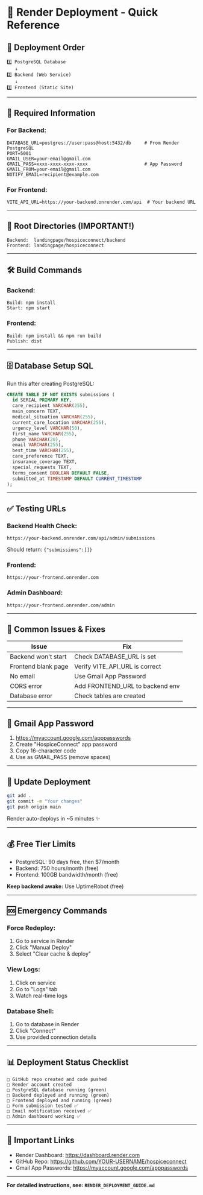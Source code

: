 # 🚀 Render Deployment - Quick Reference

## 📝 Deployment Order

```
1️⃣ PostgreSQL Database
   ↓
2️⃣ Backend (Web Service)
   ↓
3️⃣ Frontend (Static Site)
```

---

## 🔑 Required Information

### For Backend:
```env
DATABASE_URL=postgres://user:pass@host:5432/db     # From Render PostgreSQL
PORT=5001
GMAIL_USER=your-email@gmail.com
GMAIL_PASS=xxxx-xxxx-xxxx-xxxx                     # App Password
GMAIL_FROM=your-email@gmail.com
NOTIFY_EMAIL=recipient@example.com
```

### For Frontend:
```env
VITE_API_URL=https://your-backend.onrender.com/api  # Your backend URL
```

---

## 📂 Root Directories (IMPORTANT!)

```
Backend:  landingpage/hospiceconnect/backend
Frontend: landingpage/hospiceconnect
```

---

## 🛠️ Build Commands

### Backend:
```
Build: npm install
Start: npm start
```

### Frontend:
```
Build: npm install && npm run build
Publish: dist
```

---

## 🗄️ Database Setup SQL

Run this after creating PostgreSQL:

```sql
CREATE TABLE IF NOT EXISTS submissions (
  id SERIAL PRIMARY KEY,
  care_recipient VARCHAR(255),
  main_concern TEXT,
  medical_situation VARCHAR(255),
  current_care_location VARCHAR(255),
  urgency_level VARCHAR(50),
  first_name VARCHAR(255),
  phone VARCHAR(20),
  email VARCHAR(255),
  best_time VARCHAR(255),
  care_preference TEXT,
  insurance_coverage TEXT,
  special_requests TEXT,
  terms_consent BOOLEAN DEFAULT FALSE,
  submitted_at TIMESTAMP DEFAULT CURRENT_TIMESTAMP
);
```

---

## ✅ Testing URLs

### Backend Health Check:
```
https://your-backend.onrender.com/api/admin/submissions
```
Should return: `{"submissions":[]}`

### Frontend:
```
https://your-frontend.onrender.com
```

### Admin Dashboard:
```
https://your-frontend.onrender.com/admin
```

---

## 🔧 Common Issues & Fixes

| Issue | Fix |
|-------|-----|
| Backend won't start | Check DATABASE_URL is set |
| Frontend blank page | Verify VITE_API_URL is correct |
| No email | Use Gmail App Password |
| CORS error | Add FRONTEND_URL to backend env |
| Database error | Check tables are created |

---

## 📱 Gmail App Password

1. https://myaccount.google.com/apppasswords
2. Create "HospiceConnect" app password
3. Copy 16-character code
4. Use as GMAIL_PASS (remove spaces)

---

## 🔄 Update Deployment

```bash
git add .
git commit -m "Your changes"
git push origin main
```

Render auto-deploys in ~5 minutes ✨

---

## 💰 Free Tier Limits

- PostgreSQL: 90 days free, then $7/month
- Backend: 750 hours/month (free)
- Frontend: 100GB bandwidth/month (free)

**Keep backend awake:** Use UptimeRobot (free)

---

## 🆘 Emergency Commands

### Force Redeploy:
1. Go to service in Render
2. Click "Manual Deploy"
3. Select "Clear cache & deploy"

### View Logs:
1. Click on service
2. Go to "Logs" tab
3. Watch real-time logs

### Database Shell:
1. Go to database in Render
2. Click "Connect"
3. Use provided connection details

---

## 📊 Deployment Status Checklist

```
□ GitHub repo created and code pushed
□ Render account created
□ PostgreSQL database running (green)
□ Backend deployed and running (green)
□ Frontend deployed and running (green)
□ Form submission tested ✅
□ Email notification received ✅
□ Admin dashboard working ✅
```

---

## 🔗 Important Links

- Render Dashboard: https://dashboard.render.com
- GitHub Repo: https://github.com/YOUR-USERNAME/hospiceconnect
- Gmail App Passwords: https://myaccount.google.com/apppasswords

---

**For detailed instructions, see: `RENDER_DEPLOYMENT_GUIDE.md`**

